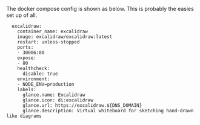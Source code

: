 The docker compose config is shown as below. This is probably the easies set up of all.
```
  excalidraw:
    container_name: excalidraw
    image: excalidraw/excalidraw:latest
    restart: unless-stopped
    ports:
    - 30006:80
    expose:
    - 80
    healthcheck:
      disable: true
    environment:
    - NODE_ENV=production
    labels:
      glance.name: Excalidraw
      glance.icon: di:excalidraw
      glance.url: https://excalidraw.${DNS_DOMAIN}
      glance.description: Virtual whiteboard for sketching hand-drawn like diagrams
```
